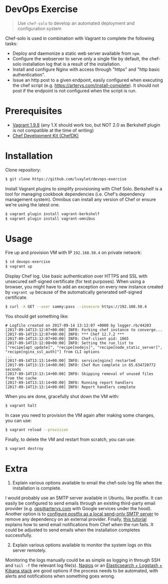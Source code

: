 # DevOps Exercise

> Use `chef-solo` to develop an automated deployment and configuration system

Chef-solo is used in combination with Vagrant to complete the following tasks:
- Deploy and daemonize a static web server available from `npm`.
- Configure the webserver to serve only a single file by default, the chef-solo installation log that is a result of the installation.
- Install and configure Nginx with access through "https" and "http basic authentication".
- Issue an http post to a given endpoint, easily configured when executing the chef script (e.g. https://arterys.com/install-complete). It should not post if the endpoint is not configured when the script is run.

# Prerequisites
- [Vagrant 1.9.8](https://releases.hashicorp.com/vagrant/1.9.8/) (any 1.X should work too, but NOT 2.0 as Berkshelf plugin is not compatible at the time of writing)
- [Chef Development Kit (ChefDK)](https://downloads.chef.io/chefdk)

# Installation

Clone repository:
```bash
$ git clone https://github.com/lvaylet/devops-exercise
```

Install Vagrant plugins to simplify provisioning with Chef Solo. Berkshelf is a tool for managing cookbook dependencies (i.e. Chef's dependency management system). Omnibus can install any version of Chef or ensure we're using the latest one.
```bash
$ vagrant plugin install vagrant-berkshelf
$ vagrant plugin install vagrant-omnibus
```

# Usage

Fire up and provision VM with IP `192.168.50.4` on private network:
```bash
$ cd devops-exercise
$ vagrant up
```

Display Chef log. Use basic authentication over HTTPS and SSL with unsecured self-signed certificate (for test purposes). When using a browser, you might have to add an exception on every new instance created by `vagrant up` because of the automatically generated self-signed certificate.
```bash
$ curl -X GET --user sammy:pass --insecure https://192.168.50.4
```

You should get something like:
```
# Logfile created on 2017-09-14 13:12:07 +0000 by logger.rb/44203
[2017-09-14T13:12:07+00:00] INFO: Forking chef instance to converge...
[2017-09-14T13:12:07+00:00] INFO: *** Chef 12.7.2 ***
[2017-09-14T13:12:07+00:00] INFO: Chef-client pid: 1865
[2017-09-14T13:12:08+00:00] INFO: Setting the run_list to ["recipe[apt_update]", "recipe[nodejs]", "recipe[node_static_server]", "recipe[nginx_ssl_auth]"] from CLI options
...
[2017-09-14T13:13:14+00:00] INFO: service[nginx] restarted
[2017-09-14T13:13:14+00:00] INFO: Chef Run complete in 65.634720772 seconds
[2017-09-14T13:13:14+00:00] INFO: Skipping removal of unused files from the cache
[2017-09-14T13:13:14+00:00] INFO: Running report handlers
[2017-09-14T13:13:14+00:00] INFO: Report handlers complete
```

When you are done, gracefully shut down the VM with:
```bash
$ vagrant halt
```

In case you need to provision the VM again after making some changes, you can use:
```bash
$ vagrant reload --provision
```

Finally, to delete the VM and restart from scratch, you can use:
```bash
$ vagrant destroy
```

# Extra

1. Explain various options available to email the chef-solo log file when the installation is complete.

I would probably use an SMTP server available in Ubuntu, like postfix. It can easily be configured to send emails through an existing third-party email provider (e.g. ops@arterys.com with Google services under the hood). Another option is to [configure postfix as a local send-only SMTP server](https://www.digitalocean.com/community/tutorials/how-to-install-and-configure-postfix-as-a-send-only-smtp-server-on-ubuntu-14-04) to remove any dependency on an external provider. Finally, [this tutorial](https://www.frankmitchell.org/2013/03/chef-handlers/) explains how to send email notifications from Chef when the run fails. It could be adjusted to send emails when the installation completes successfully.

2. Explain various options available to monitor the system logs on this server remotely.

Monitoring the logs manually could be as simple as logging in through SSH and `tail -f` the relevant log file(s). [Nagios](https://www.nagios.org/) or an [Elasticsearch + Logstash + Kibana stack](https://www.digitalocean.com/community/tutorial_series/centralized-logging-with-elk-stack-elasticsearch-logstash-and-kibana-on-ubuntu-14-04) are good options if the process needs to be automated, with alerts and notifications when something goes wrong.
